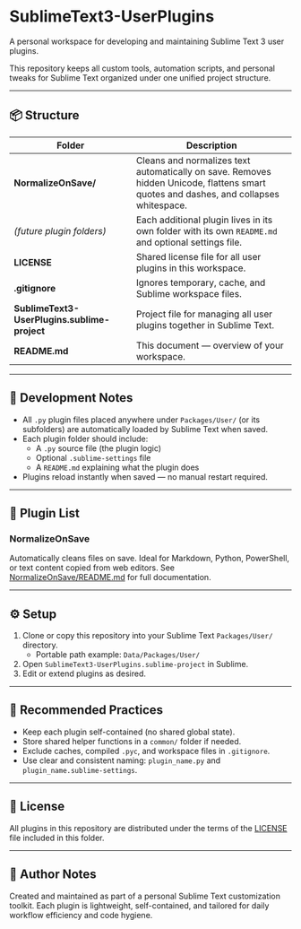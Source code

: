 # SublimeText3-UserPlugins

A personal workspace for developing and maintaining Sublime Text 3 user plugins.

This repository keeps all custom tools, automation scripts, and personal tweaks
for Sublime Text organized under one unified project structure.

---

## 📦 Structure

| Folder | Description |
|--------|--------------|
| **NormalizeOnSave/** | Cleans and normalizes text automatically on save. Removes hidden Unicode, flattens smart quotes and dashes, and collapses whitespace. |
| *(future plugin folders)* | Each additional plugin lives in its own folder with its own `README.md` and optional settings file. |
| **LICENSE** | Shared license file for all user plugins in this workspace. |
| **.gitignore** | Ignores temporary, cache, and Sublime workspace files. |
| **SublimeText3-UserPlugins.sublime-project** | Project file for managing all user plugins together in Sublime Text. |
| **README.md** | This document — overview of your workspace. |

---

## 🧩 Development Notes

- All `.py` plugin files placed anywhere under `Packages/User/` (or its subfolders)
  are automatically loaded by Sublime Text when saved.
- Each plugin folder should include:
  - A `.py` source file (the plugin logic)
  - Optional `.sublime-settings` file
  - A `README.md` explaining what the plugin does
- Plugins reload instantly when saved — no manual restart required.

---

## 🧰 Plugin List

### **NormalizeOnSave**
Automatically cleans files on save.
Ideal for Markdown, Python, PowerShell, or text content copied from web editors.
See [NormalizeOnSave/README.md](NormalizeOnSave/README.md) for full documentation.

---

## ⚙️ Setup

1. Clone or copy this repository into your Sublime Text `Packages/User/` directory.
   - Portable path example: `Data/Packages/User/`
2. Open `SublimeText3-UserPlugins.sublime-project` in Sublime.
3. Edit or extend plugins as desired.

---

## 🧪 Recommended Practices

- Keep each plugin self-contained (no shared global state).
- Store shared helper functions in a `common/` folder if needed.
- Exclude caches, compiled `.pyc`, and workspace files in `.gitignore`.
- Use clear and consistent naming:
  `plugin_name.py` and `plugin_name.sublime-settings`.

---

## 📜 License

All plugins in this repository are distributed under the terms of the [LICENSE](LICENSE)
file included in this folder.

---

## 🧠 Author Notes

Created and maintained as part of a personal Sublime Text customization toolkit.
Each plugin is lightweight, self-contained, and tailored for daily workflow
efficiency and code hygiene.
